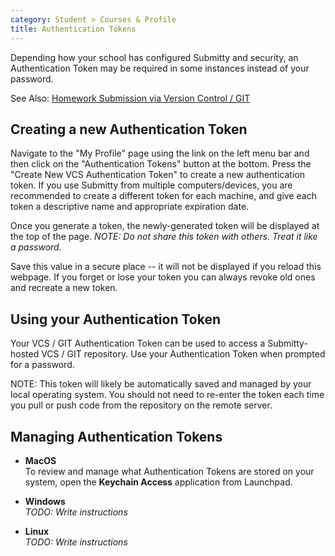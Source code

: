 ```yaml
---
category: Student > Courses & Profile
title: Authentication Tokens
---
```


Depending how your school has configured Submitty and security, an
Authentication Token may be required in some instances
instead of your password.

See Also: [Homework Submission via Version Control / GIT](/student/submission/version_control)


## Creating a new Authentication Token

Navigate to the "My Profile" page using the link on the left menu bar and then
click on the "Authentication Tokens" button at the bottom.  Press the "Create
New VCS Authentication Token" to create a new authentication token.  If you
use Submitty from multiple computers/devices, you are recommended to create a
different token for each machine, and give each token a descriptive name and
appropriate expiration date.

Once you generate a token, the newly-generated token will be displayed
at the top of the page.  *NOTE: Do not share this token with
others. Treat it like a password.*

Save this value in a secure place -- it will not be displayed if you
reload this webpage.  If you forget or lose your token you can always
revoke old ones and recreate a new token.



## Using your Authentication Token

Your VCS / GIT Authentication Token can be used to access a
Submitty-hosted VCS / GIT repository.  Use your Authentication Token
when prompted for a password.

NOTE: This token will likely be automatically saved and managed by
your local operating system.  You should not need to re-enter the token each
time you pull or push code from the repository on the remote server.


## Managing Authentication Tokens

* **MacOS**  
   To review and manage what Authentication Tokens are stored on your
   system, open the **Keychain Access** application from Launchpad.

* **Windows**  
   *TODO: Write instructions*

* **Linux**  
   *TODO: Write instructions*
